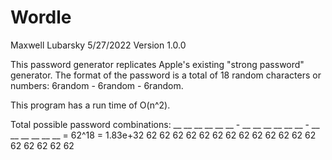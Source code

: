 # Wordle
Maxwell Lubarsky
5/27/2022
Version 1.0.0

This password generator replicates Apple's existing "strong password"
generator. The format of the password is a total of 18 random characters or
numbers: 6random - 6random - 6random.

This program has a run time of O(n^2).

Total possible password combinations:
__ __ __ __ __ __ - __ __ __ __ __ __ - __ __ __ __ __ __ = 62^18 = 1.83e+32
62 62 62 62 62 62   62 62 62 62 62 62   62 62 62 62 62 62
